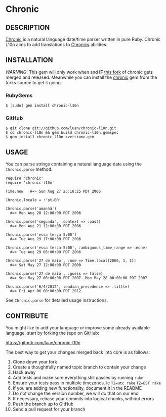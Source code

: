 Chronic
=======

## DESCRIPTION

[Chronic](https://github.com/mojombo/chronic) is a natural language date/time parser written in pure Ruby.
Chronic L10n aims to add translations to [Chronics](https://github.com/mojombo/chronic) abilities.


## INSTALLATION

*WARNING*: This gem will only work when and **IF** [this fork](https://github.com/luan/chronic) of chronic gets merged and released.
Meanwhile you can install the [chronic](https://github.com/luan/chronic) gem from the forks source to get it going.

### RubyGems

    $ [sudo] gem install chronic-l10n

### GitHub

    $ git clone git://github.com/luan/chronic-l10n.git
    $ cd chronic-l10n && gem build chronic-l10n.gemspec
    $ gem install chronic-l10n-<version>.gem


## USAGE

You can parse strings containing a natural language date using the
`Chronic.parse` method.

    require 'chronic'
    require 'chronic-l10n'

    Time.now   #=> Sun Aug 27 23:18:25 PDT 2006

    Chronic.locale = :'pt-BR'

    Chronic.parse('amanhã')
      #=> Mon Aug 28 12:00:00 PDT 2006

    Chronic.parse('segunda', :context => :past)
      #=> Mon Aug 21 12:00:00 PDT 2006

    Chronic.parse('essa terça 5:00')
      #=> Tue Aug 29 17:00:00 PDT 2006

    Chronic.parse('essa terça 5:00', :ambiguous_time_range => :none)
      #=> Tue Aug 29 05:00:00 PDT 2006

    Chronic.parse('27 de maio', :now => Time.local(2000, 1, 1))
      #=> Sat May 27 12:00:00 PDT 2000

    Chronic.parse('27 de maio', :guess => false)
      #=> Sun May 27 00:00:00 PDT 2007..Mon May 28 00:00:00 PDT 2007
      
    Chronic.parse('6/4/2012', :endian_precedence => :little)
      #=> Fri Apr 06 00:00:00 PDT 2012
      

See `Chronic.parse` for detailed usage instructions.

## CONTRIBUTE

You might like to add your language or improve some already available language, start by forking the repo on GitHub:

https://github.com/luan/chronic-l10n

The best way to get your changes merged back into core is as follows:

1. Clone down your fork
1. Create a thoughtfully named topic branch to contain your change
1. Hack away
1. Add tests and make sure everything still passes by running `rake`
1. Ensure your tests pass in multiple timezones. ie `TZ=utc rake` `TZ=BST rake`
1. If you are adding new functionality, document it in the README
1. Do not change the version number, we will do that on our end
1. If necessary, rebase your commits into logical chunks, without errors
1. Push the branch up to GitHub
1. Send a pull request for your branch
